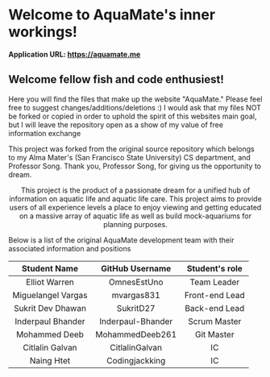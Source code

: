 # Welcome to AquaMate's inner workings!

**Application URL: <https://aquamate.me>**

## Welcome fellow fish and code enthusiest!

Here you will find the files that make up the website "AquaMate." Please feel free to suggest changes/additions/deletions :)
I would ask that my files NOT be forked or copied in order to uphold the spirit of this websites main goal, but I will leave the repository open as a show of my value of free information exchange










This project was forked from the original source repository which belongs to my Alma Mater's (San Francisco State University) CS department, and Professor Song.
Thank you, Professor Song, for giving us the opportunity to dream.

<p style="text-align: center;"> This project is the product of a passionate dream for a unified hub of information on aquatic life and aquatic life care. This project aims to provide users of all experience levels a place to enjoy viewing and getting educated on a massive array of aquatic life as well as build mock-aquariums for planning purposes. </p>

Below is a list of the original AquaMate development team with their associated information and positions


|    Student Name    | GitHub Username | Student's role   |
|:------------------:| :-------------: | :--------------: |
| Elliot Warren      | OmnesEstUno     |  Team Leader     |
| Miguelangel Vargas | mvargas831      |  Front-end Lead  |
| Sukrit Dev Dhawan  | SukritD27       |  Back-end Lead   |
| Inderpaul Bhander  |Inderpaul-Bhander|  Scrum Master    |
| Mohammed Deeb      | MohammedDeeb261 |  Git Master      |
| Citlalin Galvan    | CitlalinGalvan  |  IC              |
| Naing Htet         | Codingjackking  |  IC              |


